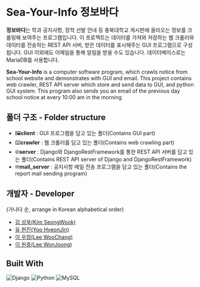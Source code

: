 
# Sea-Your-Info 정보바다

 **정보바다**는 학과 공지사항, 장학 선발 안내 등 충북대학교 게시판에 올라오는 정보를 크롤링해 보여주는 프로그램입니다. 이 프로젝트는 데이터를 가져와 저장하는 웹 크롤러와 데이터를 전송하는 REST API 서버, 받은 데이터를 표시해주는 GUI 프로그램으로 구성됩니다. GUI 이외에도 이메일을 통해 알림을 받을 수도 있습니다. 데이터베이스로는 MariaDB를 사용합니다.
 
 **Sea-Your-Info** is a computer software program, which crawls notice from school website and demonstrates with GUI and email. This project contains web crawler, REST API server which store and send data to GUI, and python GUI system. This program also sends you an email of the previous day school notice at every 10:00 am in the morning 

## 폴더 구조 - Folder structure

- 🖼️**client** : GUI 프로그램을 담고 있는 폴더(Contains GUI part)
- ⌨️**crawler** : 웹 크롤러를 담고 있는 폴더(Contains web crawling part)
- 🌐**server** : Django와 DjangoRestFramework를 통한 REST API 서버를 담고 있는 폴더(Contains REST API server of Django and DjangoRestFramework)
- ✉**mail_server** : 공지사항 메일 전송 프로그램을 담고 있는 폴더(Contains the report mail sending program)

## 개발자 - Developer

(가나다 순, arrange in Korean alphabetical order)
  * [김 성욱(Kim SeongWook)](https://github.com/sori9899)
  * [유 현진(Yoo HyeonJin)](https://github.com/yu-podong)
  * [이 우창(Lee WooChang)](https://github.com/changi1122)
  * [이 원중(Lee WonJoong)](https://github.com/WonJoongLee)

## Built With

![Django](https://img.shields.io/badge/django-%23092E20.svg?style=for-the-badge&logo=django&logoColor=white)
![Python](https://img.shields.io/badge/python-3670A0?style=for-the-badge&logo=python&logoColor=ffdd54)
![MySQL](https://img.shields.io/badge/mysql-%2300f.svg?style=for-the-badge&logo=mysql&logoColor=white)

